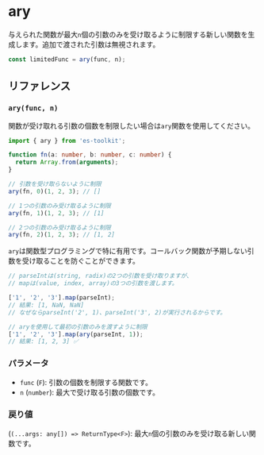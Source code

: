 # ary

与えられた関数が最大`n`個の引数のみを受け取るように制限する新しい関数を生成します。追加で渡された引数は無視されます。

```typescript
const limitedFunc = ary(func, n);
```

## リファレンス

### `ary(func, n)`

関数が受け取れる引数の個数を制限したい場合は`ary`関数を使用してください。

```typescript
import { ary } from 'es-toolkit';

function fn(a: number, b: number, c: number) {
  return Array.from(arguments);
}

// 引数を受け取らないように制限
ary(fn, 0)(1, 2, 3); // []

// 1つの引数のみ受け取るように制限
ary(fn, 1)(1, 2, 3); // [1]

// 2つの引数のみ受け取るように制限
ary(fn, 2)(1, 2, 3); // [1, 2]
```

`ary`は関数型プログラミングで特に有用です。コールバック関数が予期しない引数を受け取ることを防ぐことができます。

```typescript
// parseIntは(string, radix)の2つの引数を受け取りますが、
// mapは(value, index, array)の3つの引数を渡します。

['1', '2', '3'].map(parseInt);
// 結果: [1, NaN, NaN]
// なぜならparseInt('2', 1)、parseInt('3', 2)が実行されるからです。

// aryを使用して最初の引数のみを渡すように制限
['1', '2', '3'].map(ary(parseInt, 1));
// 結果: [1, 2, 3] ✅
```

### パラメータ

- `func` (`F`): 引数の個数を制限する関数です。
- `n` (`number`): 最大で受け取る引数の個数です。

### 戻り値

(`(...args: any[]) => ReturnType<F>`): 最大`n`個の引数のみを受け取る新しい関数です。
